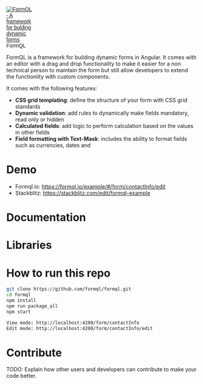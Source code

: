 <div style="max-width: 70px; display: inline-block;font-family: 'Poppins', sans-serif;">
    <a href="https://formql.io">
        <img src="https://formql.io/assets/formql-logo.png" alt="FormQL - A framework for bulding dynamic forms" />
    </a>
    FormQL
</div>

FormQL is a framework for building dynamic forms in Angular. It comes with an editor with a drag and drop functionality to make it easier for a non technical person to maintain the form but still allow developers to extend the functionlity with custom components. 

It comes with the following features: 

- **CSS grid templating**: define the structure of your form with CSS grid standards
- **Dynamic validation**: add rules to dynamically make fields mandatory, read only or hidden
- **Calculated fields**: add logic to perform calculation based on the values in other fields
- **Field formatting with Text-Mask**: includes the ability to format fields such as currencies, dates and 

# Demo
- Formql.io: https://formql.io/example/#/form/contactInfo/edit
- Stackblitz: https://stackblitz.com/edit/formql-example

# Documentation

# Libraries

# How to run this repo

```bash
git clone https://github.com/formql/formql.git
cd formql
npm install
npm run package_all
npm start

View mode: http://localhost:4200/form/contactInfo
Edit mode: http://localhost:4200/form/contactInfo/edit
```

# Contribute
TODO: Explain how other users and developers can contribute to make your code better. 
